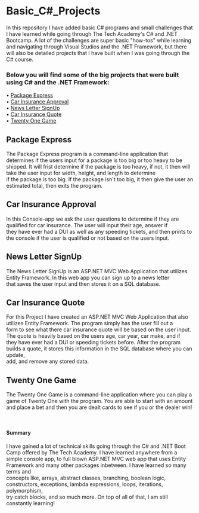 <h1>Basic_C#_Projects</h1>
<p>In this repository I have added basic C# programs and small challenges that I have learned while going through The Tech Academy's C# and .NET Bootcamp. A lot of the challenges are super basic "how-tos" while learning and navigating through Visual Studios and the .NET Framework, but there will also be detailed projects that I have built when I was going through the C# course.</p>
<h3>Below you will find some of the big projects that were built using C# and the .NET Framework:</h3>
<p>
 &#8226; <a href="https://github.com/Jlomb1/Basic_C-_Programs/tree/main/BranchingPackageExpressAssignment" target="new">Package Express</a><br>
&#8226; <a href="https://github.com/Jlomb1/Basic_C-_Programs/tree/main/CarInsuranceApprovalProgram" target="new">Car Insurance Approval</a><br>
&#8226; <a href="https://github.com/Jlomb1/Basic_C-_Programs/tree/main/NewsLetterAppMVC" target="new">News Letter SignUp</a><br>
&#8226; <a href="https://github.com/Jlomb1/Basic_C-_Programs/tree/main/CarInsurance" target="new">Car Insurance Quote</a><br>
&#8226; <a href="https://github.com/Jlomb1/Basic_C-_Programs/tree/main/ClassesAndObjectsGameTwentyOne" target="new">Twenty One Game</a>
</p>
<h2>Package Express</h2>
<p>The Package Express program is a command-line application that determines if the users input for a package is too big or too heavy to be <br>
shipped. It will frist determine if the package is too heavy, if not, it then will take the user input for width, height, and length to determine <br>
if the package is too big. If the package isn't too big, it then give the user an estimated total, then exits the program.</p>
<h2>Car Insurance Approval</h2>
<p>In this Console-app we ask the user questions to determine if they are qualified for car insurance. The user will input their age, answer if <br>
they have ever had a DUI as well as any speeding tickets, and then prints to the console if the user is qualified or not based on the users input.</p>
<h2>News Letter SignUp</h2>
<p>The News Letter SignUp is an ASP.NET MVC Web Application that utilizes Entity Framework. In this web app you can sign up to a news letter <br>
that saves the user input and then stores it on a SQL database.</p>
<h2>Car Insurance Quote</h2>
<p>For this Project I have created an ASP.NET MVC Web Application that also utilizes Entity Framework. The program simply has the user fill out a <br>
form to see what there car insurance quote will be based on the user input. The quote is heavily based on the users age, car year, car make, and if <br>
they have ever had a DUI or speeding tickets before. After the program builds a quote, it stores this information in the SQL database where you can update, <br>
add, and remove any stored data.</p>
<h2>Twenty One Game</h2>
<p>The Twenty One Game is a command-line application where you can play a game of Twenty One with the program. You are able to start with an amount <br>
and place a bet and then you are dealt cards to see if you or the dealer win!</p>
<br>
<h4>Summary</h4>
<p>I have gained a lot of technical skills going through the C# and .NET Boot Camp offered by The Tech Academy. I have learned anywhere from a <br>
simple console app, to full blown ASP.NET MVC web app that uses Entity Framework and many other packages inbetween. I have learned so many terms and <br>
concepts like, arrays, abstract classes, branching, boolean logic, constructors, exceptions, lambda expressions, loops, iterations, polymorphism, <br>
try catch blocks, and so much more. On top of all of that, I am still constantly learning!</p>
